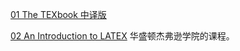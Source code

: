 
[01 The TEXbook 中译版](http://www.newsmth.net/bbsanc.php?path=%2Fgroups%2Fcomp.faq%2FTeX%2Fresource%2Flib%2FM.1105090910.F0&ap=382)

[02 An Introduction to LATEX](http://www2.washjeff.edu/users/rhigginbottom/latex/lectures.html) 华盛顿杰弗逊学院的课程。
